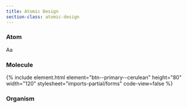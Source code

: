 ```yaml
---
title: Atomic Design
section-class: atomic-design
---
```


### Atom
<div class="styleguide-type-sample sans">Aa</div>

### Molecule

{% include element.html element="btn--primary--cerulean" height="80" width="120" stylesheet="imports-partial/forms" code-view=false %}

### Organism
